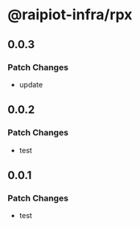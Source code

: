 # @raipiot-infra/rpx

## 0.0.3

### Patch Changes

- update

## 0.0.2

### Patch Changes

- test

## 0.0.1

### Patch Changes

- test
